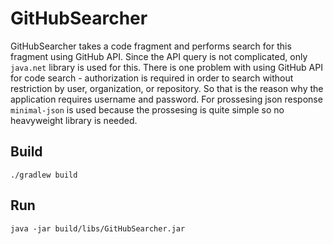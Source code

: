 # GitHubSearcher


GitHubSearcher takes a code fragment and performs search for this fragment using GitHub API.
Since the API query is not complicated, only `java.net` library is used for this. 
There is one problem with using GitHub API for code search - authorization is required in order 
to search without restriction by user, organization, or repository. So that is the reason why the application 
requires username and password. For prossesing json response `minimal-json` is used because
the prossesing is quite simple so no heavyweight library is needed.

## Build
`./gradlew build`

## Run
`java -jar build/libs/GitHubSearcher.jar`
